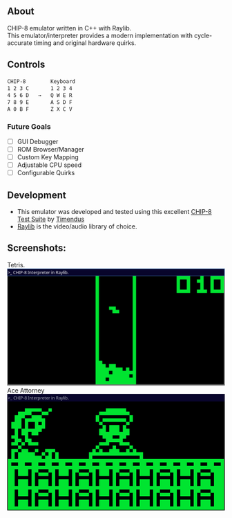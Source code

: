 ## About
CHIP-8 emulator written in C++ with Raylib. <br>
This emulator/interpreter provides a modern implementation with cycle-accurate timing and original hardware quirks.

## Controls
```
CHIP-8        Keyboard
1 2 3 C       1 2 3 4
4 5 6 D   →   Q W E R
7 8 9 E       A S D F
A 0 B F       Z X C V
```
### Future Goals
- [ ] GUI Debugger
- [ ] ROM Browser/Manager
- [ ] Custom Key Mapping
- [ ] Adjustable CPU speed
- [ ] Configurable Quirks

## Development
- This emulator was developed and tested using this excellent [CHIP-8 Test Suite](https://github.com/Timendus/chip8-test-suite) by [Timendus](https://github.com/Timendus)
- [Raylib](https://www.raylib.com/) is the video/audio library of choice.

## Screenshots:
Tetris.
![Description](Assets/image.png)
<br>
Ace Attorney
![Description](Assets/image2.png)